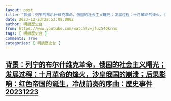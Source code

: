 ```yaml
---
layout: post
title: "背景：列宁的布尔什维克革命，俄国的社会主义曙光；发展过程：十月革命的烽火，沙皇俄国的崩溃；后果影响：红色帝国的诞生，冷战前奏的序曲：歷史事件20231223"
date: 2023-12-23T22:53:08.000Z
author: 明鏡歷史台
from: https://www.youtube.com/watch?v=jfuz54Okrns
tags: [ 明鏡歷史台 ]
comments: True
categories: [ 明鏡歷史台 ]
---
```

<!--1703371988000-->
[背景：列宁的布尔什维克革命，俄国的社会主义曙光；发展过程：十月革命的烽火，沙皇俄国的崩溃；后果影响：红色帝国的诞生，冷战前奏的序曲：歷史事件20231223](https://www.youtube.com/watch?v=jfuz54Okrns)
------

<div>

</div>

